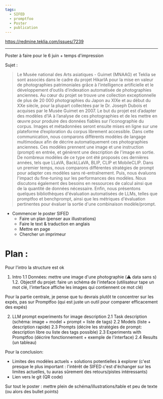 ```yaml
---
tags:
  - SIFED
  - promptfoo
  - Poster
  - publication
---
```

https://redmine.teklia.com/issues/7239

***
Poster à faire pour le 6 juin + temps d'impression

Sujet : 
> Le Musée national des Arts asiatiques - Guimet (MNAAG) et Teklia se sont associés dans le cadre du projet HikarIA pour la mise en valeur de photographies patrimoniales grâce à l’intelligence artificielle et le développement d’outils d’indexation automatisée de photographies anciennes. Au cœur du projet se trouve une collection exceptionnelle de plus de 20 000 photographies du Japon au XIXe et au début du XXe siècle, pour la plupart collectées par le Dr. Joseph Dubois et acquises par le Musée Guimet en 2007. Le but du projet est d’adapter des modèles d’IA à l’analyse de ces photographies et de les mettre en œuvre pour produire des données fiables sur l’iconographie du corpus. Images et métadonnées seront ensuite mises en ligne sur une plateforme d’exploration du corpus librement accessible.
Dans cette communication, nous comparons différents modèles de langage multimodaux afin de décrire automatiquement ces photographies anciennes. Ces modèles prennent une image et une instruction (prompt) en entrée, et génèrent une description de l'image en sortie. De nombreux modèles de ce type ont été proposés ces dernières années, tels que LLaVA, BackLLaVA, BLIP, CLIP et MobileCLIP.
Dans un premier temps, nous comparons différentes stratégies de prompt pour adapter ces modèles sans ré-entraînement. Puis, nous évaluons l'impact du fine-tuning sur les performances des modèles. Nous discutons également des besoins en ressources de calcul ainsi que de la quantité de données nécessaire. Enfin, nous présentons quelques bibliothèques d'évaluation automatisées de LLMs, telles que promptfoo et benchprompt, ainsi que les métriques d'évaluation pertinentes pour évaluer la sortie d'une combinaison modèle/prompt.

- Commencer le poster SIFED
	- Faire un plan (penser aux illustrations)
	- Faire le text & traduction en anglais
	- Mettre en page
	- Chercher un imprimeur

# Plan :
Pour l'intro la structure est ok

1. Intro
   1.1 Données: mettre une image d'une photographie (:warning: data sans s) 
   1.2. Objectif du projet: faire un schéma de l'inteface (utilisateur tape un mot clé, l'interface affiche les images qui contiennent ce mot clé)

Pour la partie centrale, je pense que tu devrais plutôt te concentrer sur les expés, pas sur Promptfoo (qui est juste un outil pour comparer efficacement des expés)

2. LLM prompt experiments for image description
   2.1 Task description (schéma: image + model + prompt = liste de tags)
   2.2 Models (liste + description rapide)
   2.3 Prompts (décire les stratégies de prompt: description libre ou liste des tags possible)
   2.3 Experiments with Promptfoo (décrire fonctionnement + exemple de l'interface)
   2.4 Results (un tableau)

Pour la conclusion:
* Limites des modèles actuels + solutions potentielles à explorer (c'est presque le plus important : l'intérêt de SIFED c'est d'échanger sur les limites actuelles, tu auras sûrement des retours/pistes intéressants)
* Lien vers le git (QR code)

Sur tout le poster : mettre plein de schéma/illustrations/table et peu de texte (ou alors des bullet points)
